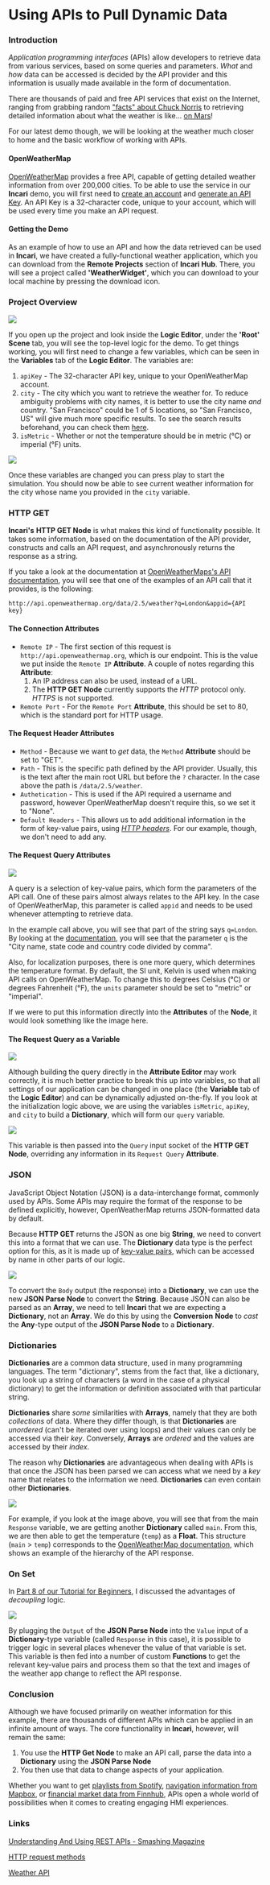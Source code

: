 # Using APIs to Pull Dynamic Data

### Introduction

_Application programming interfaces_ \(APIs\) allow developers to retrieve data from various services, based on some queries and parameters. _What_ and _how_ data can be accessed is decided by the API provider and this information is usually made available in the form of documentation.

There are thousands of paid and free API services that exist on the Internet, ranging from grabbing random ["facts" about Chuck Norris](https://api.chucknorris.io/) to retrieving detailed information about what the weather is like... [on Mars](https://api.nasa.gov/)!

For our latest demo though, we will be looking at the weather much closer to home and the basic workflow of working with APIs.

#### OpenWeatherMap

[OpenWeatherMap](https://openweathermap.org/) provides a free API, capable of getting detailed weather information from over 200,000 cities. To be able to use the service in our **Incari** demo, you will first need to [create an account](https://home.openweathermap.org/users/sign_up) and [generate an API Key](https://home.openweathermap.org/api_keys). An API Key is a 32-character code, unique to your account, which will be used every time you make an API request.

#### Getting the Demo

As an example of how to use an API and how the data retrieved can be used in **Incari**, we have created a fully-functional weather application, which you can download from the **Remote Projects** section of **Incari Hub**. There, you will see a project called **'WeatherWidget'**, which you can download to your local machine by pressing the download icon.

### Project Overview

![](../.gitbook/assets/image%20%283%29.png)

If you open up the project and look inside the **Logic Editor**, under the **'Root'** **Scene** tab, you will see the top-level logic for the demo. To get things working, you will first need to change a few variables, which can be seen in the **Variables** tab of the **Logic Editor**. The variables are:

1. `apiKey` - The 32-character API key, unique to your OpenWeatherMap account.
2. `city` - The city which you want to retrieve the weather for. To reduce ambiguity problems with city names, it is better to use the city name _and_ country. "San Francisco" could be 1 of 5 locations, so "San Francisco, US" will give much more specific results. To see the search results beforehand, you can check them [here](https://openweathermap.org/find).
3. `isMetric` - Whether or not the temperature should be in metric \(°C\) or imperial \(°F\) units.

![](../.gitbook/assets/servers-01.gif)

Once these variables are changed you can press play to start the simulation. You should now be able to see current weather information for the city whose name you provided in the `city` variable.

### HTTP GET

**Incari's** **HTTP GET Node** is what makes this kind of functionality possible. It takes some information, based on the documentation of the API provider, constructs and calls an API request, and asynchronously returns the response as a string.

If you take a look at the documentation at [OpenWeatherMaps's API documentation](https://openweathermap.org/current), you will see that one of the examples of an API call that it provides, is the following:

```text
http://api.openweathermap.org/data/2.5/weather?q=London&appid={API key}
```

#### The Connection Attributes

* `Remote IP` - The first section of this request is `http://api.openweathermap.org`, which is our endpoint. This is the value we put inside the `Remote IP` **Attribute**. A couple of notes regarding this **Attribute**:
  1. An IP address can also be used, instead of a URL.
  2. The **HTTP GET Node** currently supports the _HTTP_ protocol only. _HTTPS_ is not supported.
* `Remote Port` - For the `Remote Port` **Attribute**, this should be set to 80, which is the standard port for HTTP usage.

#### The Request Header Attributes

* `Method` - Because we want to _get_ data, the `Method` **Attribute** should be set to "GET".
* `Path` - This is the specific path defined by the API provider. Usually, this is the text after the main root URL but before the `?` character. In the case above the path is `/data/2.5/weather`.
* `Authetication` - This is used if the API required a username and password, however OpenWeatherMap doesn't require this, so we set it to "None".
* `Default Headers` - This allows us to add additional information in the form of key-value pairs, using [_HTTP headers_](https://developer.mozilla.org/en-US/docs/Web/HTTP/Headers). For our example, though, we don't need to add any.

#### The Request Query Attributes

![](../.gitbook/assets/untitled%20%281%29.png)

A query is a selection of key-value pairs, which form the parameters of the API call. One of these pairs almost always relates to the API key. In the case of OpenWeatherMap, this parameter is called `appid` and needs to be used whenever attempting to retrieve data.

In the example call above, you will see that part of the string says `q=London`. By looking at the [documentation](https://openweathermap.org/current), you will see that the parameter `q` is the "City name, state code and country code divided by comma".

Also, for localization purposes, there is one more query, which determines the temperature format. By default, the SI unit, Kelvin is used when making API calls on OpenWeatherMap. To change this to degrees Celsius \(°C\) or degrees Fahrenheit \(°F\), the `units` parameter should be set to "metric" or "imperial".

If we were to put this information directly into the **Attributes** of the **Node**, it would look something like the image here.

#### The Request Query as a Variable

![](../.gitbook/assets/2020-10-13_08h57_34.png)

Although building the query directly in the **Attribute Editor** may work correctly, it is much better practice to break this up into variables, so that all settings of our application can be changed in one place \(the **Variable** tab of the **Logic Editor**\) and can be dynamically adjusted on-the-fly. If you look at the initialization logic above, we are using the variables `isMetric`, `apiKey`, and `city` to build a **Dictionary**, which will form our `query` variable.

![](../.gitbook/assets/2020-10-13_09h08_59.png)

This variable is then passed into the `Query` input socket of the **HTTP GET Node**, overriding any information in its `Request Query` **Attribute**.

### JSON

JavaScript Object Notation \(JSON\) is a data-interchange format, commonly used by APIs. Some APIs may require the format of the response to be defined explicitly, however, OpenWeatherMap returns JSON-formatted data by default.

Because **HTTP GET** returns the JSON as one big **String**, we need to convert this into a format that we can use. The **Dictionary** data type is the perfect option for this, as it is made up of [key-value pairs](https://www.techopedia.com/definition/13645/key-value-pair-kvp), which can be accessed by name in other parts of our logic.

![](../.gitbook/assets/image.png)

To convert the `Body` output \(the response\) into a **Dictionary**, we can use the new **JSON Parse Node** to convert the **String**. Because JSON can also be parsed as an **Array**, we need to tell **Incari** that we are expecting a **Dictionary**, not an **Array**. We do this by using the **Conversion** **Node** to _cast_ the **Any**-type output of the **JSON Parse Node** to a **Dictionary**.

### Dictionaries

**Dictionaries** are a common data structure, used in many programming languages. The term "dictionary", stems from the fact that, like a dictionary, you look up a string of characters \(a word in the case of a physical dictionary\) to get the information or definition associated with that particular string.

**Dictionaries** share _some_ similarities with **Arrays**, namely that they are both _collections_ of data. Where they differ though, is that **Dictionaries** are _unordered_ \(can't be iterated over using loops\) and their values can only be accessed via their _key_. Conversely, **Arrays** are _ordered_ and the values are accessed by their _index_.

The reason why **Dictionaries** are advantageous when dealing with APIs is that once the JSON has been parsed we can access what we need by a _key_ name that relates to the information we need. **Dictionaries** can even contain other **Dictionaries**.

![](../.gitbook/assets/dictionaries.png)

For example, if you look at the image above, you will see that from the main `Response` variable, we are getting another **Dictionary** called `main`. From this, we are then able to get the temperature \(`temp`\) as a **Float**. This structure \(`main` &gt; `temp`\) corresponds to the [OpenWeatherMap documentation](https://openweathermap.org/current#parameter), which shows an example of the hierarchy of the API response.

### On Set

In [Part 8 of our Tutorial for Beginners](https://www.youtube.com/watch?v=odtn4941x4Q&ab_channel=IncariHMIDevelopmentPlatform), I discussed the advantages of _decoupling_ logic.

![](../.gitbook/assets/image%20%284%29.png)

By plugging the `Output` of the **JSON Parse Node** into the `Value` input of a **Dictionary**-type variable \(called `Response` in this case\), it is possible to trigger logic in several places whenever the value of that variable is set. This variable is then fed into a number of custom **Functions** to get the relevant key-value pairs and process them so that the text and images of the weather app change to reflect the API response.

### Conclusion

Although we have focused primarily on weather information for this example, there are thousands of different APIs which can be applied in an infinite amount of ways. The core functionality in **Incari**, however, will remain the same:

1. You use the **HTTP Get Node** to make an API call, parse the data into a **Dictionary** using the **JSON Parse Node**
2. You then use that data to change aspects of your application.

Whether you want to get [playlists from Spotify](https://developer.spotify.com/documentation/web-api/quick-start/), [navigation information from Mapbox](https://docs.mapbox.com/api/), or [financial market data from Finnhub](https://finnhub.io/), APIs open a whole world of possibilities when it comes to creating engaging HMI experiences.

### Links

[Understanding And Using REST APIs - Smashing Magazine](https://www.smashingmagazine.com/2018/01/understanding-using-rest-api/)

[HTTP request methods](https://developer.mozilla.org/en-US/docs/Web/HTTP/Methods)

[Weather API](https://openweathermap.org/api)

